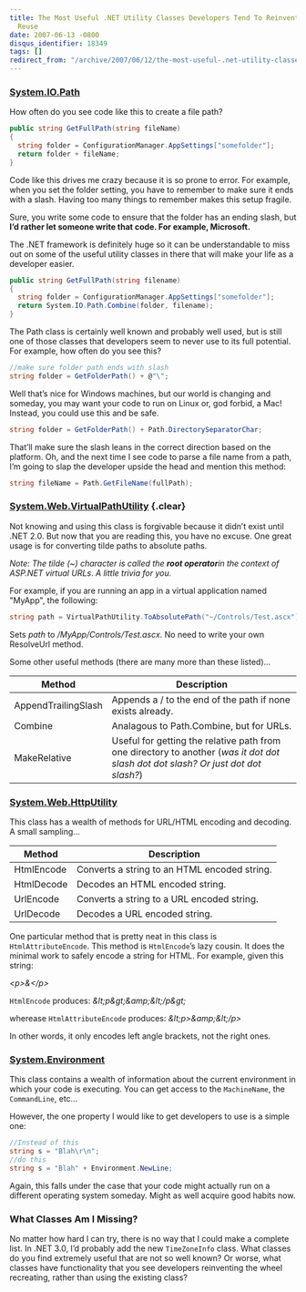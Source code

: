 ```yaml
---
title: The Most Useful .NET Utility Classes Developers Tend To Reinvent Rather Than
  Reuse
date: 2007-06-13 -0800
disqus_identifier: 18349
tags: []
redirect_from: "/archive/2007/06/12/the-most-useful-.net-utility-classes-developers-tend-to-reinvent.aspx/"
---
```


### [System.IO.Path](http://msdn2.microsoft.com/en-us/library/system.io.path.aspx "Path class on MSDN")

How often do you see code like this to create a file path?

```csharp
public string GetFullPath(string fileName)
{
  string folder = ConfigurationManager.AppSettings["somefolder"];
  return folder + fileName;
}
```

Code like this drives me crazy because it is so prone to error. For
example, when you set the folder setting, you have to remember to make
sure it ends with a slash. Having too many things to remember makes this
setup fragile.

Sure, you write some code to ensure that the folder has an ending slash,
but **I’d rather let someone write that code. For example, Microsoft.**

The .NET framework is definitely huge so it can be understandable to
miss out on some of the useful utility classes in there that will make
your life as a developer easier.

```csharp
public string GetFullPath(string filename)
{
  string folder = ConfigurationManager.AppSettings["somefolder"];
  return System.IO.Path.Combine(folder, filename);
}
```

The Path class is certainly well known and probably well used, but is
still one of those classes that developers seem to never use to its full
potential. For example, how often do you see this?

```csharp
//make sure folder path ends with slash
string folder = GetFolderPath() + @"\";
```

Well that’s nice for Windows machines, but our world is changing and
someday, you may want your code to run on Linux or, god forbid, a Mac!
Instead, you could use this and be safe.

```csharp
string folder = GetFolderPath() + Path.DirectorySeparatorChar;
```

That’ll make sure the slash leans in the correct direction based on the
platform. Oh, and the next time I see code to parse a file name from a
path, I’m going to slap the developer upside the head and mention this
method:

```csharp
string fileName = Path.GetFileName(fullPath);
```

### [System.Web.VirtualPathUtility](http://msdn2.microsoft.com/en-us/library/system.web.virtualpathutility.aspx "VirtualPathUtility class on MSDN") {.clear}

Not knowing and using this class is forgivable because it didn’t exist
until .NET 2.0. But now that you are reading this, you have no excuse.
One great usage is for converting tilde paths to absolute paths.

*Note: The tilde (\~) character is called the **root operator**in the
context of ASP.NET virtual URLs*. *A little trivia for you.*

For example, if you are running an app in a virtual application named
"MyApp", the following:

```csharp
string path = VirtualPathUtility.ToAbsolutePath("~/Controls/Test.ascx");
```

Sets *path* to */MyApp/Controls/Test.ascx*. No need to write your own
ResolveUrl method.

Some other useful methods (there are many more than these listed)...

Method               | Description
---------------------|-----------------------------------------------------------------------------------------------------------------------------------
AppendTrailingSlash  | Appends a / to the end of the path if none exists already.
Combine              | Analagous to Path.Combine, but for URLs.
MakeRelative         | Useful for getting the relative path from one directory to another (*was it dot dot slash dot dot slash? Or just dot dot slash?*)

### [System.Web.HttpUtility](http://msdn2.microsoft.com/en-us/library/system.web.httputility.aspx "HttpUtility class on MSDN")

This class has a wealth of methods for URL/HTML encoding and decoding. A
small sampling...

Method     | Description
-----------|----------------------------------------------
HtmlEncode | Converts a string to an HTML encoded string.
HtmlDecode | Decodes an HTML encoded string.
UrlEncode  | Converts a string to a URL encoded string.
UrlDecode  | Decodes a URL encoded string.

One particular method that is pretty neat in this class is
`HtmlAttributeEncode`. This method is `HtmlEncode`’s lazy cousin. It
does the minimal work to safely encode a string for HTML. For example,
given this string:

*\<p\>&\</p\>*

`HtmlEncode` produces: *&amp;lt;p&amp;gt;&amp;amp;&amp;lt;/p&amp;gt;*

wherease `HtmlAttributeEncode` produces: *&amp;lt;p\>&amp;amp;&amp;lt;/p\>*

In other words, it only encodes left angle brackets, not the right ones.

### [System.Environment](http://msdn2.microsoft.com/en-us/library/system.environment.aspx "Environment class on MSDN")

This class contains a wealth of information about the current
environment in which your code is executing. You can get access to the
`MachineName`, the `CommandLine`, etc...

However, the one property I would like to get developers to use is a
simple one:

```csharp
//Instead of this
string s = "Blah\r\n";
//do this
string s = "Blah" + Environment.NewLine;
```

Again, this falls under the case that your code might actually run on a
different operating system someday. Might as well acquire good habits
now.

### What Classes Am I Missing?

No matter how hard I can try, there is no way that I could make a
complete list. In .NET 3.0, I’d probably add the new `TimeZoneInfo`
class. What classes do you find extremely useful that are not so well
known? Or worse, what classes have functionality that you see developers
reinventing the wheel recreating, rather than using the existing class?
